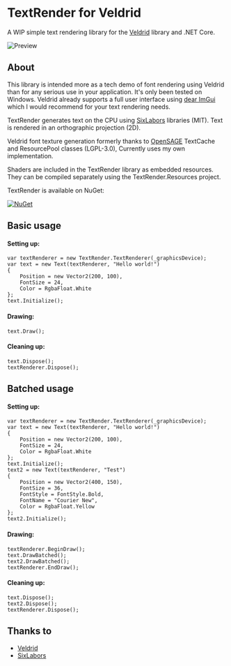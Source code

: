 # TextRender for Veldrid

A WIP simple text rendering library for the [Veldrid](https://github.com/mellinoe/veldrid) library and .NET Core.

![Preview](https://github.com/drogoganor/TextRender/blob/master/images/Example.png)

## About

This library is intended more as a tech demo of font rendering using Veldrid than for any serious use in your application. It's only been tested on Windows. Veldrid already supports a full user interface using [dear ImGui](https://github.com/ocornut/imgui) which I would recommend for your text rendering needs.

TextRender generates text on the CPU using [SixLabors](https://github.com/SixLabors) libraries (MIT). Text is rendered in an orthographic projection (2D).

Veldrid font texture generation formerly thanks to [OpenSAGE](https://github.com/OpenSAGE/OpenSAGE) TextCache and ResourcePool classes (LGPL-3.0), Currently uses my own implementation.

Shaders are included in the TextRender library as embedded resources. They can be compiled separately using the TextRender.Resources project.

TextRender is available on NuGet:

[![NuGet](https://img.shields.io/nuget/v/TextRender.svg)](https://www.nuget.org/packages/TextRender)

## Basic usage

#### Setting up:

```
var textRenderer = new TextRender.TextRenderer(_graphicsDevice);
var text = new Text(textRenderer, "Hello world!")
{
	Position = new Vector2(200, 100),
	FontSize = 24,
	Color = RgbaFloat.White
};
text.Initialize();
```

#### Drawing:

```
text.Draw();
```

#### Cleaning up:

```
text.Dispose();
textRenderer.Dispose();
```

## Batched usage

#### Setting up:

```
var textRenderer = new TextRender.TextRenderer(_graphicsDevice);
var text = new Text(textRenderer, "Hello world!")
{
	Position = new Vector2(200, 100),
	FontSize = 24,
	Color = RgbaFloat.White
};
text.Initialize();
text2 = new Text(textRenderer, "Test")
{
	Position = new Vector2(400, 150),
	FontSize = 36,
	FontStyle = FontStyle.Bold,
	FontName = "Courier New",
	Color = RgbaFloat.Yellow
};
text2.Initialize();
```

#### Drawing:

```
textRenderer.BeginDraw();
text.DrawBatched();
text2.DrawBatched();
textRenderer.EndDraw();
```

#### Cleaning up:

```
text.Dispose();
text2.Dispose();
textRenderer.Dispose();
```

## Thanks to

  * [Veldrid](https://github.com/mellinoe/veldrid)
  * [SixLabors](https://github.com/SixLabors)
